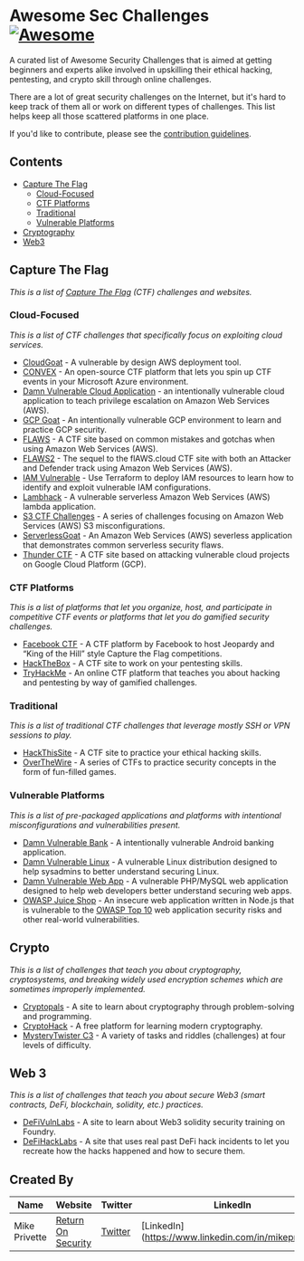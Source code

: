 # Awesome Sec Challenges [![Awesome](https://awesome.re/badge.svg)](https://awesome.re)

A curated list of Awesome Security Challenges that is aimed at getting beginners and experts alike involved in upskilling their ethical hacking, pentesting, and crypto skill through online challenges.

There are a lot of great security challenges on the Internet, but it's hard to keep track of them all or work on different types of challenges. This list helps keep all those scattered platforms in one place.

If you'd like to contribute, please see the [contribution guidelines](contributing.md).

## Contents

- [Capture The Flag](#capture-the-flag)
  - [Cloud-Focused](#cloud-focused)
  - [CTF Platforms](#ctf-platforms)
  - [Traditional](#traditional)
  - [Vulnerable Platforms](#vulnerable-platforms)
- [Cryptography](#crypto)
- [Web3](#Web-3)

## Capture The Flag

*This is a list of [Capture The Flag](https://en.wikipedia.org/wiki/Capture_the_flag#Computer_security) (CTF) challenges and websites.*

### Cloud-Focused

*This is a list of CTF challenges that specifically focus on exploiting cloud services.*

- [CloudGoat](https://github.com/RhinoSecurityLabs/cloudgoat) - A vulnerable by design AWS deployment tool.
- [CONVEX](https://github.com/Azure/CONVEX) - An open-source CTF platform that lets you spin up CTF events in your Microsoft Azure environment.
- [Damn Vulnerable Cloud Application](https://github.com/m6a-UdS/dvca) - an intentionally vulnerable cloud application to teach privilege escalation on Amazon Web Services (AWS).
- [GCP Goat](https://gcpgoat.joshuajebaraj.com/index.html) - An intentionally vulnerable GCP environment to learn and practice GCP security.
- [FLAWS](http://flaws.cloud/) - A CTF site based on common mistakes and gotchas when using Amazon Web Services (AWS).
- [FLAWS2](http://flaws2.cloud/) - The sequel to the flAWS.cloud CTF site with both an Attacker and Defender track using Amazon Web Services (AWS).
- [IAM Vulnerable](https://github.com/BishopFox/iam-vulnerable) - Use Terraform to deploy IAM resources to learn how to identify and exploit vulnerable IAM configurations.
- [Lambhack](https://github.com/wickett/lambhack) - A vulnerable serverless Amazon Web Services (AWS) lambda application.
- [S3 CTF Challenges](https://n0j.github.io/2017/10/02/aws-s3-ctf.html) - A series of challenges focusing on Amazon Web Services (AWS) S3 misconfigurations.
- [ServerlessGoat](https://github.com/OWASP/Serverless-Goat) - An Amazon Web Services (AWS) severless application that demonstrates common serverless security flaws.
- [Thunder CTF](https://thunder-ctf.cloud/) - A CTF site based on attacking vulnerable cloud projects on Google Cloud Platform (GCP).

### CTF Platforms

*This is a list of platforms that let you organize, host, and participate in competitive CTF events or platforms that let you do gamified security challenges.*

- [Facebook CTF](https://github.com/facebookarchive/fbctf) - A CTF platform by Facebook to host Jeopardy and “King of the Hill” style Capture the Flag competitions.
- [HackTheBox](https://www.hackthebox.eu/) - A CTF site to work on your pentesting skills.
- [TryHackMe](https://tryhackme.com/) - An online CTF platform that teaches you about hacking and pentesting by way of gamified challenges.

### Traditional

*This is a list of traditional CTF challenges that leverage mostly SSH or VPN sessions to play.*

- [HackThisSite](https://www.hackthissite.org/) - A CTF site to practice your ethical hacking skills.
- [OverTheWire](https://overthewire.org/wargames/) - A series of CTFs to practice security concepts in the form of fun-filled games.

### Vulnerable Platforms

*This is a list of pre-packaged applications and platforms with intentional misconfigurations and vulnerabilities present.*

- [Damn Vulnerable Bank](https://github.com/rewanthtammana/Damn-Vulnerable-Bank) - A intentionally vulnerable Android banking application. 
- [Damn Vulnerable Linux](https://www.vulnhub.com/series/damn-vulnerable-linux-dvl,1/) - A vulnerable Linux distribution designed to help sysadmins to better understand securing Linux.
- [Damn Vulnerable Web App](https://dvwa.co.uk/) - A vulnerable PHP/MySQL web application designed to help web developers better understand securing web apps.
- [OWASP Juice Shop](https://owasp.org/www-project-juice-shop/) - An insecure web application written in Node.js that is vulnerable to the [OWASP Top 10](https://owasp.org/www-project-top-ten/) web application security risks and other real-world vulnerabilities.

## Crypto

*This is a list of challenges that teach you about cryptography, cryptosystems, and breaking widely used encryption schemes which are sometimes improperly implemented.*

- [Cryptopals](https://cryptopals.com/) - A site to learn about cryptography through problem-solving and programming.
- [CryptoHack](https://cryptohack.org/) - A free platform for learning modern cryptography.
- [MysteryTwister C3](https://www.mysterytwisterc3.org/en/) - A variety of tasks and riddles (challenges) at four levels of difficulty.

## Web 3

*This is a list of challenges that teach you about secure Web3 (smart contracts, DeFi, blockchain, solidity, etc.) practices.*

- [DeFiVulnLabs](https://github.com/SunWeb3Sec/DeFiVulnLabs) - A site to learn about Web3 solidity security training on Foundry.
- [DeFiHackLabs](https://github.com/SunWeb3Sec/DeFiHackLabs) - A site that uses real past DeFi hack incidents to let you recreate how the hacks happened and how to secure them.

## Created By

| Name | Website | Twitter | LinkedIn |
|---|---|---|---|
| Mike Privette | [Return On Security](https://returnonsecurity.com) | [Twitter](https://twitter.com/mikepsecuritree) | [LinkedIn](https://www.linkedin.com/in/mikeprivette/ |
